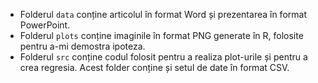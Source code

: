 - Folderul `data` conține articolul în format Word și prezentarea în format PowerPoint.
- Folderul `plots` conține imaginile în format PNG generate în R, folosite pentru a-mi demostra ipoteza.
- Folderul `src` conține codul folosit pentru a realiza plot-urile și pentru a crea regresia. Acest folder conține și setul de date în format CSV.
